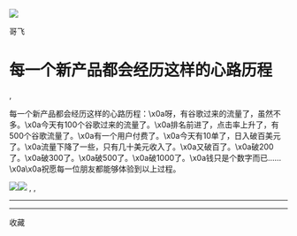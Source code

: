 ![](http://mmbiz.qpic.cn/mmbiz_png/LBrX00GQeicsQIcEZg1UMapobh9KDpNHpFI7CNXVq0Z4zQD6zVia7KGl8iacciaFNPCa3Cic1TKp4h7tYY9doIQ3eRg/300?wx_fmt=png)

哥飞

#  每一个新产品都会经历这样的心路历程

,

每一个新产品都会经历这样的心路历程：\x0a呀，有谷歌过来的流量了，虽然不多。\x0a今天有100个谷歌过来的流量了。\x0a排名前进了，点击率上升了，有500个谷歌流量了。\x0a有一个用户付费了。\x0a今天有10单了，日入破百美元了。\x0a流量下降了一些，只有几十美元收入了。\x0a又破百了。\x0a破200了。\x0a破300了。\x0a破500了。\x0a破1000了。\x0a钱只是个数字而已……\x0a\x0a祝愿每一位朋友都能够体验到以上过程。

![](https://mmbiz.qpic.cn/sz_mmbiz_jpg/LBrX00GQeicvyvczn9XejoDXS3ee35yRiaKIE4NX5RDm6hfEYPNNKO2NkV2sWo2WVkHIKDaPSYZpOOSh7Bwyr5IQ/0?wx_fmt=jpeg)![](https://mmbiz.qpic.cn/sz_mmbiz_jpg/LBrX00GQeicvyvczn9XejoDXS3ee35yRiayD5Td1NM9tpBFFMwODAvR1aCYgeMeJvBBF5ZyYicwaVzDf9boDGz4Pg/0?wx_fmt=jpeg)
,  ,





****



****



  收藏

